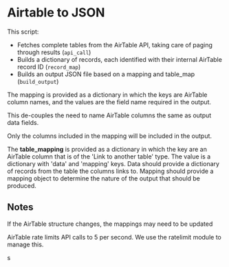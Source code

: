 # Airtable to JSON

This script:

* Fetches complete tables from the AirTable API, taking care of paging through results (```api_call```)
* Builds a dictionary of records, each identified with their internal AirTable record ID (```record_map```)
* Builds an output JSON file based on a mapping and table_map (```build_output```)

The mapping is provided as a dictionary in which the keys are AirTable column names, and the values are the field name required in the output.

This de-couples the need to name AirTable columns the same as output data fields.

Only the columns included in the mapping will be included in the output.

The **table_mapping** is provided as a dictionary in which the key are an AirTable column that is of the 'Link to another table' type. The value is a dictionary with 'data' and 'mapping' keys. Data should provide a dictionary of records from the table the columns links to. Mapping should provide a mapping object to determine the nature of the output that should be produced. 

## Notes

If the AirTable structure changes, the mappings may need to be updated

AirTable rate limits API calls to 5 per second. We use the ratelimit module to manage this. 

s